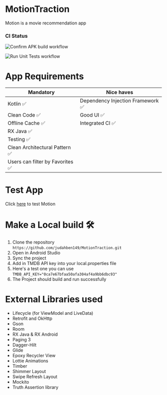 # MotionTraction
Motion is a movie recommendation app
### CI Status
![Confirm APK build workflow](https://github.com/judahben149/MotionTraction/actions/workflows/build_apk_workflow.yml/badge.svg)

![Run Unit Tests workflow](https://github.com/judahben149/MotionTraction/actions/workflows/run_tests.yml/badge.svg)

# App Requirements
| Mandatory | Nice haves |
| --------- | ---------- |
| Kotlin  ✅ | Dependency Injection Framework  ✅ |
| Clean Code ✅ | Good UI ✅ |
| Offline Cache ✅ | Integrated CI ✅ |
| RX Java ✅ | |
| Testing ✅ | |
| Clean Architectural Pattern ✅ | |
| Users can filter by Favorites ✅ | |

# Test App
Click [here](https://appetize.io/embed/a6dpgv3qxdwjhrbjheu4cgs3fe?device=pixel7pro&osVersion=13.0&scale=75) to test Motion

# Make a Local build 🛠️
1. Clone the repository ```https://github.com/judahben149/MotionTraction.git```
2. Open in Android Studio
3. Sync the project
4. Add in TMDB API key into your local.properties file
5. Here's a test one you can use ```TMDB_API_KEY="0ca7e67bfaa50afa304af4a9bb6dbc93"```
6. The Project should build and run successfully

# External Libraries used
* Lifecycle (for ViewModel and LiveData)
* Retrofit and OkHttp
* Gson
* Room
* RX Java & RX Android
* Paging 3
* Dagger-Hilt
* Glide
* Epoxy Recycler View
* Lottie Animations
* Timber
* Shimmer Layout
* Swipe Refresh Layout
* Mockito
* Truth Assertion library
